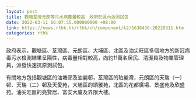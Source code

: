 ```yaml
---
layout: post
title: 觀塘荃灣元朗等污水病毒量較高　政府於區內派測試包
date: 2022-03-11 16:07:55.000000000 +08:00
link: https://news.rthk.hk/rthk/ch/component/k2/1638436-20220311.htm
categories: rthk
---
```


政府表示，觀塘區、荃灣區、元朗區、大埔區、北區及油尖旺區多個地方的新冠病毒污水檢測結果呈陽性，病毒量相對較高，向約11萬名居民、清潔員及物業管理員，派發快速抗原測試包。

有關地方包括觀塘區的油塘邨及油麗邨，荃灣區的珀麗灣，元朗區的天瑞（一）邨、天瑞（二）邨及天愛苑，大埔區的頌雅苑，北區的花都廣場、景盛苑及欣盛苑。油尖旺區的亮賢居、富安大廈及界限大樓。
